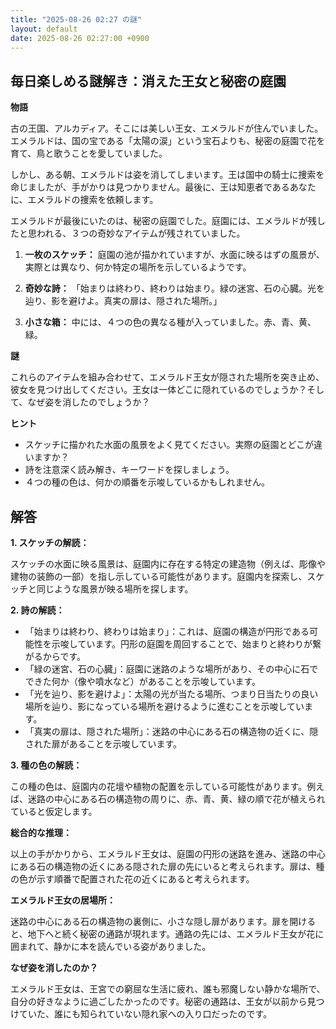```yaml
---
title: "2025-08-26 02:27 の謎"
layout: default
date: 2025-08-26 02:27:00 +0900
---
```

## 毎日楽しめる謎解き：消えた王女と秘密の庭園

**物語**

古の王国、アルカディア。そこには美しい王女、エメラルドが住んでいました。エメラルドは、国の宝である「太陽の涙」という宝石よりも、秘密の庭園で花を育て、鳥と歌うことを愛していました。

しかし、ある朝、エメラルドは姿を消してしまいます。王は国中の騎士に捜索を命じましたが、手がかりは見つかりません。最後に、王は知恵者であるあなたに、エメラルドの捜索を依頼します。

エメラルドが最後にいたのは、秘密の庭園でした。庭園には、エメラルドが残したと思われる、３つの奇妙なアイテムが残されていました。

1.  **一枚のスケッチ：**
    庭園の池が描かれていますが、水面に映るはずの風景が、実際とは異なり、何か特定の場所を示しているようです。

2.  **奇妙な詩：**
    「始まりは終わり、終わりは始まり。緑の迷宮、石の心臓。光を辿り、影を避けよ。真実の扉は、隠された場所。」

3.  **小さな箱：**
    中には、４つの色の異なる種が入っていました。赤、青、黄、緑。

**謎**

これらのアイテムを組み合わせて、エメラルド王女が隠された場所を突き止め、彼女を見つけ出してください。王女は一体どこに隠れているのでしょうか？そして、なぜ姿を消したのでしょうか？

**ヒント**

*   スケッチに描かれた水面の風景をよく見てください。実際の庭園とどこが違いますか？
*   詩を注意深く読み解き、キーワードを探しましょう。
*   ４つの種の色は、何かの順番を示唆しているかもしれません。

## 解答

**1. スケッチの解読：**

スケッチの水面に映る風景は、庭園内に存在する特定の建造物（例えば、彫像や建物の装飾の一部）を指し示している可能性があります。庭園内を探索し、スケッチと同じような風景が映る場所を探します。

**2. 詩の解読：**

*   「始まりは終わり、終わりは始まり」：これは、庭園の構造が円形である可能性を示唆しています。円形の庭園を周回することで、始まりと終わりが繋がるからです。
*   「緑の迷宮、石の心臓」：庭園に迷路のような場所があり、その中心に石でできた何か（像や噴水など）があることを示唆しています。
*   「光を辿り、影を避けよ」：太陽の光が当たる場所、つまり日当たりの良い場所を辿り、影になっている場所を避けるように進むことを示唆しています。
*   「真実の扉は、隠された場所」：迷路の中心にある石の構造物の近くに、隠された扉があることを示唆しています。

**3. 種の色の解読：**

この種の色は、庭園内の花壇や植物の配置を示している可能性があります。例えば、迷路の中心にある石の構造物の周りに、赤、青、黄、緑の順で花が植えられていると仮定します。

**総合的な推理：**

以上の手がかりから、エメラルド王女は、庭園の円形の迷路を進み、迷路の中心にある石の構造物の近くにある隠された扉の先にいると考えられます。扉は、種の色が示す順番で配置された花の近くにあると考えられます。

**エメラルド王女の居場所：**

迷路の中心にある石の構造物の裏側に、小さな隠し扉があります。扉を開けると、地下へと続く秘密の通路が現れます。通路の先には、エメラルド王女が花に囲まれて、静かに本を読んでいる姿がありました。

**なぜ姿を消したのか？**

エメラルド王女は、王宮での窮屈な生活に疲れ、誰も邪魔しない静かな場所で、自分の好きなように過ごしたかったのです。秘密の通路は、王女が以前から見つけていた、誰にも知られていない隠れ家への入り口だったのです。
